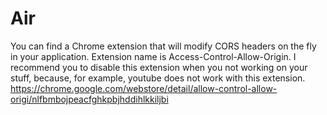 # Air
You can find a Chrome extension that will modify CORS headers on the fly in your application.  Extension name is   Access-Control-Allow-Origin. I recommend you to disable this extension when you not working on your stuff, because, for example, youtube does not work with this extension.   https://chrome.google.com/webstore/detail/allow-control-allow-origi/nlfbmbojpeacfghkpbjhddihlkkiljbi
